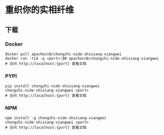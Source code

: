 # 重织你的实相纤维

## 下载

### Docker

```
docker pull apachecn0/chongzhi-nide-shixiang-xiangwei
docker run -tid -p <port>:80 apachecn0/chongzhi-nide-shixiang-xiangwei
# 访问 http://localhost:{port} 查看文档
```

### PYPI

```
pip install chongzhi-nide-shixiang-xiangwei
chongzhi-nide-shixiang-xiangwei <port>
# 访问 http://localhost:{port} 查看文档
```

### NPM

```
npm install -g chongzhi-nide-shixiang-xiangwei
chongzhi-nide-shixiang-xiangwei <port>
# 访问 http://localhost:{port} 查看文档
```